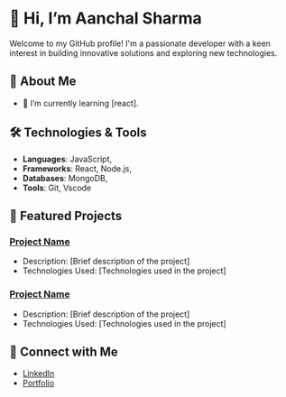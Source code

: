 # 👋 Hi, I’m Aanchal Sharma

Welcome to my GitHub profile! I'm a passionate developer with a keen interest in building innovative solutions and exploring new technologies.

## 🚀 About Me


- 🌱 I’m currently learning [react].

## 🛠️ Technologies & Tools

- **Languages**: JavaScript, 
- **Frameworks**: React, Node.js,
- **Databases**: MongoDB, 
- **Tools**: Git, Vscode


## 🌟 Featured Projects

### [Project Name](link-to-your-project)
- Description: [Brief description of the project]
- Technologies Used: [Technologies used in the project]
  
### [Project Name](link-to-your-project)
- Description: [Brief description of the project]
- Technologies Used: [Technologies used in the project]

## 🔗 Connect with Me

- [LinkedIn](your-linkedin-profile)
- [Portfolio](link-to-your-portfolio)


